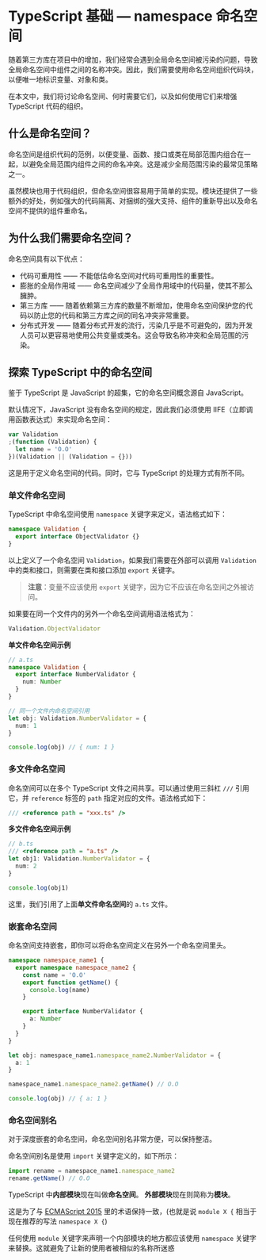 # TypeScript 基础 — namespace 命名空间

随着第三方库在项目中的增加，我们经常会遇到全局命名空间被污染的问题，导致全局命名空间中组件之间的名称冲突。因此，我们需要使用命名空间组织代码块，以便唯一地标识变量、对象和类。

在本文中，我们将讨论命名空间、何时需要它们，以及如何使用它们来增强 TypeScript 代码的组织。

## 什么是命名空间？

命名空间是组织代码的范例，以便变量、函数、接口或类在局部范围内组合在一起，以避免全局范围内组件之间的命名冲突。这是减少全局范围污染的最常见策略之一。

虽然模块也用于代码组织，但命名空间很容易用于简单的实现。模块还提供了一些额外的好处，例如强大的代码隔离、对捆绑的强大支持、组件的重新导出以及命名空间不提供的组件重命名。

## 为什么我们需要命名空间？

命名空间具有以下优点：

- 代码可重用性 —— 不能低估命名空间对代码可重用性的重要性。
- 膨胀的全局作用域 —— 命名空间减少了全局作用域中的代码量，使其不那么臃肿。
- 第三方库 —— 随着依赖第三方库的数量不断增加，使用命名空间保护您的代码以防止您的代码和第三方库之间的同名冲突非常重要。
- 分布式开发 —— 随着分布式开发的流行，污染几乎是不可避免的，因为开发人员可以更容易地使用公共变量或类名。这会导致名称冲突和全局范围的污染。

## 探索 TypeScript 中的命名空间

鉴于 TypeScript 是 JavaScript 的超集，它的命名空间概念源自 JavaScript。

默认情况下，JavaScript 没有命名空间的规定，因此我们必须使用 IIFE（立即调用函数表达式）来实现命名空间：

```js
var Validation
;(function (Validation) {
  let name = 'O.O'
})(Validation || (Validation = {}))
```

这是用于定义命名空间的代码。同时，它与 TypeScript 的处理方式有所不同。

### 单文件命名空间

TypeScript 中命名空间使用 `namespace` 关键字来定义，语法格式如下：

```ts
namespace Validation {
  export interface ObjectValidator {}
}
```

以上定义了一个命名空间 `Validation`，如果我们需要在外部可以调用 `Validation` 中的类和接口，则需要在类和接口添加 `export` 关键字。

> **注意**：变量不应该使用 `export` 关键字，因为它不应该在命名空间之外被访问。

如果要在同一个文件内的另外一个命名空间调用语法格式为：

```ts
Validation.ObjectValidator
```

**单文件命名空间示例**

```ts
// a.ts
namespace Validation {
  export interface NumberValidator {
    num: Number
  }
}

// 同一个文件内命名空间引用
let obj: Validation.NumberValidator = {
  num: 1
}

console.log(obj) // { num: 1 }
```

### 多文件命名空间

命名空间可以在多个 TypeScript 文件之间共享。可以通过使用三斜杠 `///` 引用它，并 `reference` 标签的 `path` 指定对应的文件。语法格式如下：

```ts
/// <reference path = "xxx.ts" />
```

**多文件命名空间示例**

```ts
// b.ts
/// <reference path = "a.ts" />
let obj1: Validation.NumberValidator = {
  num: 2
}

console.log(obj1)
```

这里，我们引用了上面**单文件命名空间**的 `a.ts` 文件。

### 嵌套命名空间

命名空间支持嵌套，即你可以将命名空间定义在另外一个命名空间里头。

```ts
namespace namespace_name1 {
  export namespace namespace_name2 {
    const name = 'O.O'
    export function getName() {
      console.log(name)
    }

    export interface NumberValidator {
      a: Number
    }
  }
}

let obj: namespace_name1.namespace_name2.NumberValidator = {
  a: 1
}

namespace_name1.namespace_name2.getName() // O.O

console.log(obj) // { a: 1 }
```

### 命名空间别名

对于深度嵌套的命名空间，命名空间别名非常方便，可以保持整洁。

命名空间别名是使用 `import` 关键字定义的，如下所示：

```ts
import rename = namespace_name1.namespace_name2
rename.getName() // O.O
```

TypeScript 中**内部模块**现在叫做**命名空间**。 **外部模块**现在则简称为**模块**。

这是为了与 [ECMAScript 2015](http://www.ecma-international.org/ecma-262/6.0/) 里的术语保持一致，(也就是说 `module X {` 相当于现在推荐的写法 `namespace X {`)

任何使用 `module` 关键字来声明一个内部模块的地方都应该使用 `namespace` 关键字来替换。这就避免了让新的使用者被相似的名称所迷惑
